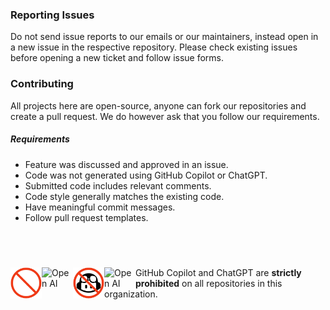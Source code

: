 ### Reporting Issues

Do not send issue reports to our emails or our maintainers, instead open in a new issue in the respective repository. Please check existing issues before opening a new ticket and follow issue forms.

### Contributing

All projects here are open-source, anyone can fork our repositories and create a pull request. We do however ask that you follow our requirements.

##### Requirements

 - Feature was discussed and approved in an issue.
 - Code was not generated using GitHub Copilot or ChatGPT.
 - Submitted code includes relevant comments.
 - Code style generally matches the existing code.
 - Have meaningful commit messages.
 - Follow pull request templates.

<div>
    <h2>&nbsp;</h2>
    <img alt="GitHub Copilot" align="left" src="https://raw.githubusercontent.com/Katsute/Repository-Manager/main/assets/copilot-dark.png#gh-dark-mode-only" width="50">
    <img alt="Open AI" align="left" src="https://raw.githubusercontent.com/Katsute/Repository-Manager/main/assets/openai-dark.png#gh-dark-mode-only" width="50">
    <img alt="GitHub Copilot" align="left" src="https://raw.githubusercontent.com/Katsute/Repository-Manager/main/assets/copilot-light.png#gh-light-mode-only" width="50">
    <img alt="Open AI" align="left" src="https://raw.githubusercontent.com/Katsute/Repository-Manager/main/assets/openai-light.png#gh-light-mode-only" width="50">
    <p>GitHub Copilot and ChatGPT are <b>strictly prohibited</b> on all repositories in this organization.</p>
</div>